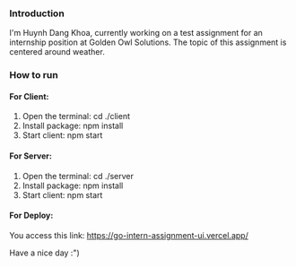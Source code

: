 ### Introduction

I'm Huynh Dang Khoa, currently working on a test assignment for an internship position at Golden Owl Solutions. The topic of this assignment is centered around weather.

### How to run

#### For Client:

1. Open the terminal: cd ./client
2. Install package: npm install
3. Start client: npm start

#### For Server:

1. Open the terminal: cd ./server
2. Install package: npm install
3. Start client: npm start

#### For Deploy:

You access this link: https://go-intern-assignment-ui.vercel.app/

Have a nice day :")
